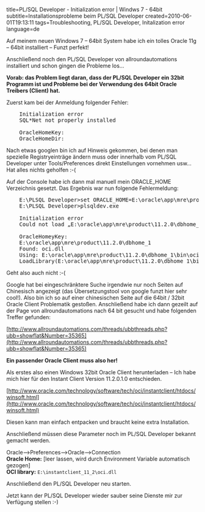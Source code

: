 title=PL/SQL Developer - Initialization error | Windws 7 - 64bit
subtitle=Installationsprobleme beim PL/SQL Developer
created=2010-06-01T19:13:11
tags=Troubleshooting, PL/SQL Developer, Initalization error
language=de

Auf meinem neuen Windows 7 – 64bit System habe ich ein tolles Oracle 11g – 64bit installiert – Funzt perfekt!

Anschließend noch den PL/SQL Developer von  allroundautomations installiert und schon gingen die Probleme los…

**Vorab: das Problem liegt daran, dass der PL/SQL Developer ein 32bit Programm ist und Probleme bei der Verwendung des 64bit Oracle Treibers (Client) hat.**

Zuerst kam bei der Anmeldung folgender Fehler:

<pre style="font-size:14px">
    Initialization error
    SQL*Net not properly installed

    OracleHomeKey:
    OracleHomeDir:
</pre>

Nach etwas googlen bin ich auf Hinweis gekommen, bei denen man spezielle Registryeinträge ändern muss oder innerhalb vom PL/SQL Developer unter Tools/Preferences direkt Einstellungen vornehmen usw... Hat alles nichts geholfen :-(

Auf der Console habe ich dann mal manuell mein ORACLE_HOME Verzeichnis gesetzt. Das Ergebnis war nun folgende Fehlermeldung:

<pre style="font-size:14px">
    E:\PLSQL Developer>set ORACLE_HOME=E:\oracle\app\mre\product\11.2.0\dbhome_1
    E:\PLSQL Developer>plsqldev.exe

    Initialization error
    Could not load „E:\oracle\app\mre\product\11.2.0\dbhome_1\bin\oci.dll“

    OracleHomeyKey:
    E:\oracle\app\mre\product\11.2.0\dbhome_1
    Found: oci.dll
    Using: E:\oracle\app\mre\product\11.2.0\dbhome_1\bin\oci.dll
    LoadLibrary(E:\oracle\app\mre\product\11.2.0\dbhome_1\bin\oci.dll) returned 0
</pre>

Geht also auch nicht :-(

Google hat bei eingeschränktere Suche irgendwie nur noch Seiten auf Chinesisch angezeigt (das Übersetzungstool von google funzt hier sehr cool!). Also bin ich so auf einer chinesischen Seite auf die 64bit / 32bit Oracle Client Problematik gestoßen. Anschließend habe ich dann gezeilt auf der Page von allroundautomations nach 64 bit gesucht und habe folgenden Treffer gefunden:

[http://www.allroundautomations.com/threads/ubbthreads.php?ubb=showflat&Number=35365](http://www.allroundautomations.com/threads/ubbthreads.php?ubb=showflat&Number=35365)

**Ein passender Oracle Client muss also her!**

Als erstes also einen Windows 32bit Oracle Client herunterladen – Ich habe mich hier für den Instant Client Version 11.2.0.1.0 entschieden.

[http://www.oracle.com/technology/software/tech/oci/instantclient/htdocs/winsoft.html](http://www.oracle.com/technology/software/tech/oci/instantclient/htdocs/winsoft.html)

Diesen kann man einfach entpacken und braucht keine extra Installation.

Anschließend müssen diese Parameter noch  im PL/SQL Developer bekannt gemacht werden.

Oracle-->Preferences-->Oracle-->Connection  
**Oracle Home:**  [leer lassen, wird durch Environment Variable automatisch gezogen]  
**OCI library:** `E:\instantclient_11_2\oci.dll`

Anschließend den PL/SQL Developer neu starten.

Jetzt kann der PL/SQL Developer wieder sauber seine Dienste mir zur Verfügung stellen :-)